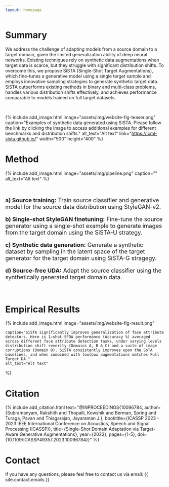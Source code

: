 ```yaml
---
layout: homepage
---
```


# Summary

We address the challenge of adapting models from a source domain to a target domain, given the limited generalization ability of deep neural networks. Existing techniques rely on synthetic data augmentations when target data is scarce, but they struggle with significant distribution shifts. To overcome this, we propose SiSTA (Single-Shot Target Augmentations), which fine-tunes a generative model using a single target sample and employs innovative sampling strategies to generate synthetic target data. SiSTA outperforms existing methods in binary and multi-class problems, handles various distribution shifts effectively, and achieves performance comparable to models trained on full target datasets.

<br>

{% include add_image.html 
    image="assets/img/website-fig-teaser.png"
    caption="Examples of synthetic data generated using SiSTA. Please follow the link by clicking the image to access additional examples for different benchmarks and distribution shifts." 
    alt_text="Alt text" 
    link="https://icml-sista.github.io/"
    width="500"
    height="400"
%}
# Method

{% include add_image.html 
    image="assets/img/pipeline.png"
    caption="" 
    alt_text="Alt text" 
%}

<br>

<div style="font-size:18px">
  <p><strong>a) Source training:</strong> Train source classifier and generative model for the source data distribution using StyleGAN-v2.</p>

  <p><strong>b) Single-shot StyleGAN finetuning:</strong> Fine-tune the source generator using a single-shot example to generate images from the target domain using the SiSTA-U strategy.</p>

  <p><strong>c) Synthetic data generation:</strong> Generate a synthetic dataset by sampling in the latent space of the target generator for the target domain using SiSTA-G stragegy.</p>

  <p><strong>d) Source-free UDA:</strong> Adapt the source classifier using the synthetically generated target domain data.</p>
</div>

<br>


# Empirical Results


{% include add_image.html 
    image="assets/img/website-fig-result.png"


    caption="SiSTA significantly improves generalization of face attribute detectors. Here is 1−shot SFDA performance (Accuracy %) averaged across different face attribute detection tasks, under varying levels distribution shift severity (Domains A, B & C) and a suite of image corruptions (Domain D). SiSTA consistently improves upon the SoTA baselines, and when combined with toolbox augmentations matches Full Target DA." 
    alt_text="Alt text" 
%}

# Citation

{% include add_citation.html text="@INPROCEEDINGS{10096784,
  author={Subramanyam, Rakshith and Thopalli, Kowshik and Berman, Spring and Turaga, Pavan and Thiagarajan, Jayaraman J.},
  booktitle={ICASSP 2023 - 2023 IEEE International Conference on Acoustics, Speech and Signal Processing (ICASSP)}, 
  title={Single-Shot Domain Adaptation via Target-Aware Generative Augmentations}, 
  year={2023},
  pages={1-5},
  doi={10.1109/ICASSP49357.2023.10096784}}" %}

# Contact

If you have any questions, please feel free to contact us via email: {{ site.contact.emails }}